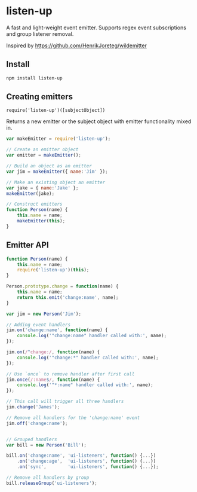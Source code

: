 # listen-up
A fast and light-weight event emitter. Supports regex event subscriptions and group listener removal.

Inspired by https://github.com/HenrikJoreteg/wildemitter


## Install
```bash
npm install listen-up
```


## Creating emitters

`require('listen-up')([subjectObject])`

Returns a new emitter or the subject object with emitter functionality mixed in.

```js
var makeEmitter = require('listen-up');

// Create an emitter object
var emitter = makeEmitter();

// Build an object as an emitter
var jim = makeEmitter({ name:'Jim' });

// Make an existing object an emitter
var jake = { name:'Jake' };
makeEmitter(jake);

// Construct emitters
function Person(name) {
    this.name = name;
    makeEmitter(this);
}
```


## Emitter API

```js
function Person(name) {
    this.name = name;
    require('listen-up')(this);
}

Person.prototype.change = function(name) {
    this.name = name;
    return this.emit('change:name', name);
}

var jim = new Person('Jim');

// Adding event handlers
jim.on('change:name', function(name) {
    console.log('"change:name" handler called with:', name);
});

jim.on(/^change:/, function(name) {
    console.log('"change:*" handler called with:', name);
});

// Use `once` to remove handler after first call
jim.once(/:name$/, function(name) {
    console.log('"*:name" handler called with:', name);
});

// This call will trigger all three handlers
jim.change('James');

// Remove all handlers for the 'change:name' event
jim.off('change:name');


// Grouped handlers
var bill = new Person('Bill');

bill.on('change:name', 'ui-listeners', function() {...})
    .on('change:age',  'ui-listeners', function() {...})
    .on('sync',        'ui-listeners', function() {...});

// Remove all handlers by group
bill.releaseGroup('ui-listeners');
```
